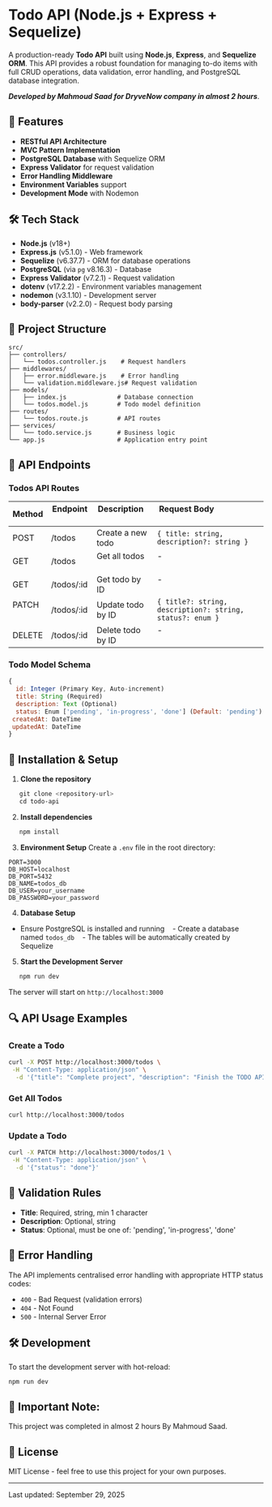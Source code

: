 # Todo API (Node.js + Express + Sequelize)

A production-ready **Todo API** built using **Node.js**, **Express**, and **Sequelize ORM**. This API provides a robust foundation for managing to-do items with full CRUD operations, data validation, error handling, and PostgreSQL database integration.

**_Developed by Mahmoud Saad for DryveNow company in almost 2 hours_**.

## 🌟 Features

- **RESTful API Architecture**
- **MVC Pattern Implementation**
- **PostgreSQL Database** with Sequelize ORM
- **Express Validator** for request validation
- **Error Handling Middleware**
- **Environment Variables** support
- **Development Mode** with Nodemon

## 🛠️ Tech Stack

- **Node.js** (v18+)
- **Express.js** (v5.1.0) - Web framework
- **Sequelize** (v6.37.7) - ORM for database operations
- **PostgreSQL** (via `pg` v8.16.3) - Database
- **Express Validator** (v7.2.1) - Request validation
- **dotenv** (v17.2.2) - Environment variables management
- **nodemon** (v3.1.10) - Development server
- **body-parser** (v2.2.0) - Request body parsing

## 📁 Project Structure

```
src/
├── controllers/
│   └── todos.controller.js    # Request handlers
├── middlewares/
│   ├── error.middleware.js    # Error handling
│   └── validation.middleware.js# Request validation
├── models/
│   ├── index.js              # Database connection
│   └── todos.model.js        # Todo model definition
├── routes/
│   └── todos.route.js        # API routes
├── services/
│   └── todo.service.js       # Business logic
└── app.js                    # Application entry point
```

## 🚀 API Endpoints

### Todos API Routes

| Method  | Endpoint   | Description        | Request Body                                               |
| ------- | ---------- | ------------------ | ---------------------------------------------------------- |
| POST    | /todos     | Create a new todo  | `{ title: string, description?: string }`                  |
| GET     | /todos     | Get all todos      | -                                                          |
| GET     | /todos/:id | Get todo by ID     | -                                                          |
| PATCH   | /todos/:id | Update todo by ID  | `{ title?: string, description?: string, status?: enum }`  |
| DELETE  | /todos/:id | Delete todo by ID  | -                                                          |

### Todo Model Schema

```JavaScript
{
  id: Integer (Primary Key, Auto-increment)
  title: String (Required)
  description: Text (Optional)
  status: Enum ['pending', 'in-progress', 'done'] (Default: 'pending')
 createdAt: DateTime
 updatedAt: DateTime
}
```

## 🔧 Installation & Setup

1. **Clone the repository**

```bash
   git clone <repository-url>
   cd todo-api
```

2. **Install dependencies**

```bash
   npm install
```

3. **Environment Setup**
   Create a `.env` file in the root directory:

```env
PORT=3000
DB_HOST=localhost
DB_PORT=5432
DB_NAME=todos_db
DB_USER=your_username
DB_PASSWORD=your_password
```

4. **Database Setup**

- Ensure PostgreSQL is installed and running
     - Create a database named `todos_db`
     - The tables will be automatically created by Sequelize

5. **Start the Development Server**

```bash
   npm run dev
```

The server will start on `http://localhost:3000`

## 🔍 API Usage Examples

### Create a Todo

```bash
curl -X POST http://localhost:3000/todos \
 -H "Content-Type: application/json" \
  -d '{"title": "Complete project", "description": "Finish the TODO API project"}'
```

### Get All Todos

```bash
curl http://localhost:3000/todos
```

### Update a Todo

```bash
curl -X PATCH http://localhost:3000/todos/1 \
 -H "Content-Type: application/json" \
  -d '{"status": "done"}'
```

## 🧪 Validation Rules

- **Title**: Required, string, min 1 character
- **Description**: Optional, string
- **Status**: Optional, must be one of: 'pending', 'in-progress', 'done'

## 📝 Error Handling

The API implements centralised error handling with appropriate HTTP status codes:

- `400` - Bad Request (validation errors)
- `404` - Not Found
- `500` - Internal Server Error

## 🛠️ Development

To start the development server with hot-reload:

```bash
npm run dev
```

## 📄 Important Note:

This project was completed in almost 2 hours By Mahmoud Saad.

## 📄 License

MIT License - feel free to use this project for your own purposes.

---

Last updated: September 29, 2025

